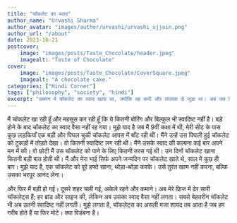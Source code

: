 ```yaml
---
title: "चॉकलेट का स्वाद"
author_name: "Urvashi Sharma"
author_avatar: "images/author/urvashi/urvashi_ujjain.png"
author_url: "/about"
date: 2023-10-21
postcover:
    image: "images/posts/Taste_Chocolate/header.jpeg"
    imagealt: "Taste of Chocolate"
cover:
    image: "images/posts/Taste_Chocolate/CoverSquare.jpeg"
    imagealt: "A chocolate cake."
categories: ["Hindi Corner"]
tags: ["philosophy", "society", "hindi"]
excerpt: "बचपन में चॉकलेट का स्वाद खास था, क्योंकि वह कमी और लालसा से जुड़ा था। अब जब फ्रिज भरा है, स्वाद तो है, लेकिन वो खुशी कहीं खो गई है।"
---
```

मैं चॉकलेट खा रही हूँ और महसूस कर रही हूँ कि ये कितनी बोरिंग और बिल्कुल भी स्वादिष्ट नहीं है। बड़े होने के बाद चॉकलेट का स्वाद वैसा नहीं रह गया। मुझे याद है जब मैं 9वीं कक्षा में थी, मेरी सीट के पास कुछ लड़कियाँ एक बड़ी और पिघल चुकी चॉकलेट आपस में बाँट रही थीं। मैंने उन्हें उस पिघली हुई चॉकलेट को टुकड़ों में तोड़ते देखा। वो कितनी स्वादिष्ट लग रही थी। मैंने उसके स्वाद की कल्पना कई बार अपने मन में की। वो छोटी मैं उस चॉकलेट को पाने के लिए कितनी तरस गई थी। उन दिनों चॉकलेट खाना कितनी बड़ी बात होती थी। मैं और मेरा भाई सिर्फ अपने जन्मदिन पर चॉकलेट खाते थे, साल में कुछ ही बार। मुझे याद है, एक चॉकलेट को पूरे हफ्ते खाना, थोड़ा-थोड़ा करके। उसे तुरंत खत्म नहीं करना, बल्कि उसका भरपूर आनंद लेना।

और फिर मैं बड़ी हो गई। दूसरे शहर चली गई, अकेले रहने और कमाने। अब मेरे फ्रिज में ढेर सारी चॉकलेट्स हैं; हर ब्रांड और साइज की, लेकिन अब उसका स्वाद वैसा नहीं लगता। सबसे बेहतरीन चॉकलेट भी अब उतनी स्वादिष्ट नहीं लगती। मुझे लगता है, चॉकलेट्स का असली मजा शायद तब आता है जब हम गरीब होते हैं या फिर मोटे। क्या विडंबना है।
